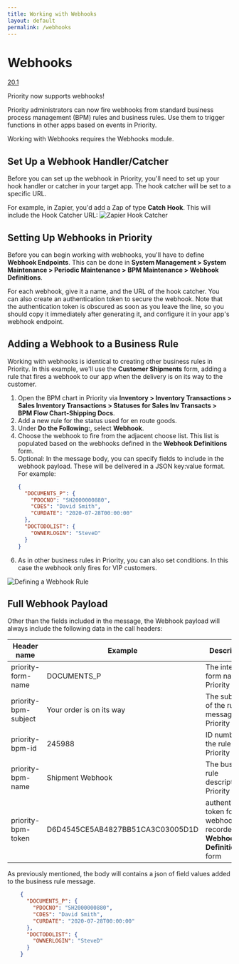 ```yaml
---
title: Working with Webhooks
layout: default
permalink: /webhooks
---
```


<style type="text/css">
    
    ul {
        list-style-type: disc;
    }

    #main_content_wrap {
        font-size: 120%;
        width: 60%;
    }

</style>

# Webhooks

[20.1]()

Priority now supports webhooks!

Priority administrators can now fire webhooks from standard business process management (BPM) rules and business rules. Use them to trigger functions in other apps based on events in Priority.

Working with Webhooks requires the Webhooks module.

## Set Up a Webhook Handler/Catcher

Before you can set up the webhook in Priority, you'll need to set up your hook handler or catcher in your target app. The hook catcher will be set to a specific URL.

For example, in Zapier, you'd add a Zap of type **Catch Hook**. This will include the Hook Catcher URL:
![Zapier Hook Catcher](https://prapp.priority-software.com/primail/202008/vymq4h0/zapier%20hook.png)


## Setting Up Webhooks in Priority

Before you can begin working with webhooks, you'll have to define **Webhook Endpoints**. This can be done in **System Management > System Maintenance > Periodic Maintenance > BPM Maintenance > Webhook Definitions**.

For each webhook, give it a name, and the URL of the hook catcher. You can also create an authentication token to secure the webhook. Note that the authentication token is obscured as soon as you leave the line, so you should copy it immediately after generating it, and configure it in your app's webhook endpoint.

## Adding a Webhook to a Business Rule

Working with webhooks is identical to creating other business rules in Priority. In this example, we'll use the **Customer Shipments** form, adding a rule that fires a webhook to our app when the delivery is on its way to the customer.

1.  Open the BPM chart in Priority via **Inventory > Inventory Transactions > Sales Inventory Transactions > Statuses for Sales Inv Transacts > BPM Flow Chart-Shipping Docs**.
2.  Add a new rule for the status used for en route goods.
3.  Under **Do the Following:**, select **Webhook**.
4.  Choose the webhook to fire from the adjacent choose list. This list is populated based on the webhooks defined in the **Webhook Definitions** form.
5.  Optional: In the message body, you can specify fields to include in the webhook payload. These will be delivered in a JSON key:value format. For example:
    ```json
    {
      "DOCUMENTS_P": {
        "PDOCNO": "SH2000000880",
        "CDES": "David Smith",
        "CURDATE": "2020-07-28T00:00:00"
      },
      "DOCTODOLIST": {
        "OWNERLOGIN": "SteveD"
      }
    }
    ```
6. As in other business rules in Priority, you can also set conditions. In this case the webhook only fires for VIP customers.


![Defining a Webhook Rule](https://prapp.priority-software.com/primail/202008/y5tyxfi/webhook%20bpm%20definition.png)

## Full Webhook Payload

Other than the fields included in the message, the Webhook payload will always include the following data in the call headers:

| Header name | Example | Description |
|----|---|---|
|priority-form-name| DOCUMENTS_P | The internal form name in Priority |
|priority-bpm-subject | Your order is on its way | The subject of the rule message in Priority |
|priority-bpm-id | 245988 | ID number of the rule in Priority |
|priority-bpm-name | Shipment Webhook | The business rule description in Priority|
|priority-bpm-token| D6D4545CE5AB4827BB51CA3C03005D1D | authentication token for this webhook as recorded in **Webhook Definitions** form |

As previously mentioned, the body will contains a json of field values added to the business rule message.

```json
    {
      "DOCUMENTS_P": {
        "PDOCNO": "SH2000000880",
        "CDES": "David Smith",
        "CURDATE": "2020-07-28T00:00:00"
      },
      "DOCTODOLIST": {
        "OWNERLOGIN": "SteveD"
      }
    }
```